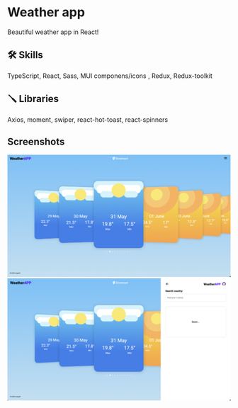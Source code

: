 
# Weather app

Beautiful weather app in React!


## 🛠 Skills
TypeScript, React, Sass, MUI componens/icons , Redux, Redux-toolkit
## 🪛 Libraries
Axios, moment, swiper, react-hot-toast, react-spinners

## Screenshots

![App Screenshot](/public/Screen_1.png)
![App Screenshot](/public/Screen_3.png)
